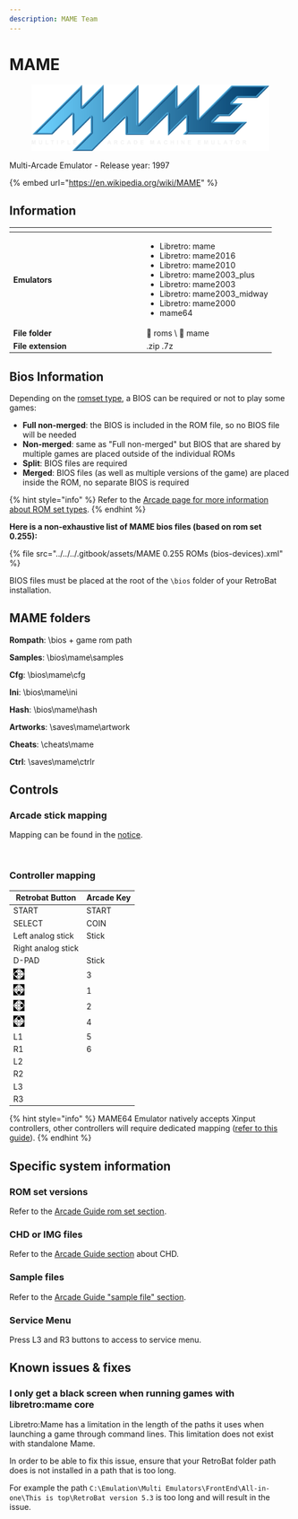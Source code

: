 ```yaml
---
description: MAME Team
---
```


# MAME

<div align="left">

<figure><img src="https://raw.githubusercontent.com/fabricecaruso/es-theme-carbon/52ff37c9e265587d006945a2ba695b5a962b3a3d/art/logos/mame.svg" alt=""><figcaption></figcaption></figure>

</div>

Multi-Arcade Emulator - Release year: 1997

{% embed url="https://en.wikipedia.org/wiki/MAME" %}

## Information

<table data-header-hidden><thead><tr><th width="224"></th><th></th></tr></thead><tbody><tr><td><strong>Emulators</strong></td><td><ul><li>Libretro: mame</li><li>Libretro: mame2016</li><li>Libretro: mame2010</li><li>Libretro: mame2003_plus</li><li>Libretro: mame2003</li><li>Libretro: mame2003_midway</li><li>Libretro: mame2000</li><li>mame64</li></ul></td></tr><tr><td><strong>File folder</strong></td><td><span data-gb-custom-inline data-tag="emoji" data-code="1f4c2">📂</span> roms \ <span data-gb-custom-inline data-tag="emoji" data-code="1f4c2">📂</span> mame</td></tr><tr><td><strong>File extension</strong></td><td>.zip .7z</td></tr></tbody></table>

## Bios Information

Depending on the [romset type](../../arcade-guide.md#romsets), a BIOS can be required or not to play some games:

* **Full non-merged**: the BIOS is included in the ROM file, so no BIOS file will be needed
* **Non-merged**: same as "Full non-merged" but BIOS that are shared by multiple games are placed outside of the individual ROMs
* **Split**: BIOS files are required
* **Merged**: BIOS files (as well as multiple versions of the game) are placed inside the ROM, no separate BIOS is required

{% hint style="info" %}
Refer to the [Arcade page for more information about ROM set types](../../arcade-guide.md#rom-set-types).
{% endhint %}

**Here is a non-exhaustive list of MAME bios files (based on rom set 0.255):**

{% file src="../../../.gitbook/assets/MAME 0.255 ROMs (bios-devices).xml" %}

BIOS files must be placed at the root of the `\bios` folder of your RetroBat installation.

##

## MAME folders

**Rompath**: \bios + game rom path

**Samples**: \bios\mame\samples

**Cfg**: \bios\mame\cfg

**Ini**: \bios\mame\ini

**Hash**: \bios\mame\hash

**Artworks**: \saves\mame\artwork

**Cheats**: \cheats\mame

**Ctrl**: \saves\mame\ctrlr

##

## Controls

### Arcade stick mapping

Mapping can be found in the [notice](http://retrobat.ovh/notice/notice.pdf).

<div align="left">

<figure><img src="https://i.imgur.com/kXBcdsB.png" alt=""><figcaption></figcaption></figure>

</div>

### Controller mapping

| Retrobat Button                                | Arcade Key |
| ---------------------------------------------- | ---------- |
| START                                          | START      |
| SELECT                                         | COIN       |
| Left analog stick                              | Stick      |
| Right analog stick                             |            |
| D-PAD                                          | Stick      |
| ![](<../../../.gitbook/assets/image (43).png>) | 3          |
| ![](<../../../.gitbook/assets/image (25).png>) | 1          |
| ![](<../../../.gitbook/assets/image (11).png>) | 2          |
| ![](<../../../.gitbook/assets/image (45).png>) | 4          |
| L1                                             | 5          |
| R1                                             | 6          |
| L2                                             |            |
| R2                                             |            |
| L3                                             |            |
| R3                                             |            |

{% hint style="info" %}
MAME64 Emulator natively accepts Xinput controllers, other controllers will require dedicated mapping ([refer to this guide](../../../controllers/specific\_mapping/mame64-controller-mapping.md)).
{% endhint %}

## Specific system information

### ROM set versions&#x20;

Refer to the [Arcade Guide rom set section](../../arcade-guide.md#available-arcade-emulators-in-retrobat).

### CHD or IMG files

Refer to the [Arcade Guide section](../../arcade-guide.md#chd-or-img-files) about CHD.

### **Sample files**

Refer to the [Arcade Guide "sample file" section](../../arcade-guide.md#samples).

### Service Menu

Press L3 and R3 buttons to access to service menu.

## Known issues & fixes

### I only get a black screen when running games with libretro:mame core

Libretro:Mame has a limitation in the length of the paths it uses when launching a game through command lines. This limitation does not exist with standalone Mame.

In order to be able to fix this issue, ensure that your RetroBat folder path does is not installed in a path that is too long.

For example the path `C:\Emulation\Multi Emulators\FrontEnd\All-in-one\This is top\RetroBat version 5.3` is too long and will result in the issue.
